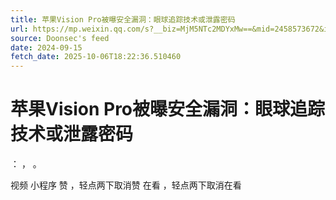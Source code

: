 ```yaml
---
title: 苹果Vision Pro被曝安全漏洞：眼球追踪技术或泄露密码
url: https://mp.weixin.qq.com/s?__biz=MjM5NTc2MDYxMw==&mid=2458573672&idx=2&sn=e7904e70a178847a903038130b5fdab2
source: Doonsec's feed
date: 2024-09-15
fetch_date: 2025-10-06T18:22:36.510460
---
```


# 苹果Vision Pro被曝安全漏洞：眼球追踪技术或泄露密码

：
，
。

视频
小程序
赞
，轻点两下取消赞
在看
，轻点两下取消在看